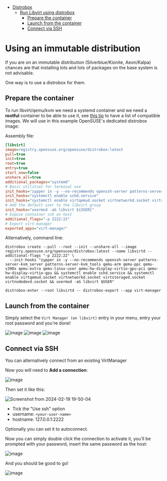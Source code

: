 - [Distrobox](../README.md)
  - [Run Libvirt using distrobox](run_libvirt_in_distrobox.md)
    - [Prepare the container](#prepare-the-container)
    - [Launch from the container](#launch-from-the-container)
    - [Connect via SSH](#connect-via-ssh)

# Using an immutable distribution

If you are on an immutable distribution (Silverblue/Kionite, Aeon/Kalpa) chances are that
installing lots and lots of packages on the base system is not advisable.

One way is to use a distrobox for them.

## Prepare the container

To run libvirt/qemu/kvm we need a systemd container and we need a **rootful** container
to be able to use it, see [this tip](../useful_tips.md#using-init-system-inside-a-distrobox)
to have a list of compatible images.
We will use in this example OpenSUSE's dedicated distrobox image:

Assembly file:

```ini
[libvirt]
image=registry.opensuse.org/opensuse/distrobox:latest
pull=true
init=true
root=true
entry=true
start_now=false
unshare_all=true
additional_packages="systemd"
# Basic utilities for terminal use
init_hooks="zypper in -y --no-recommends openssh-server patterns-server-kvm_server patterns-server-kvm_tools qemu-arm qemu-ppc qemu-s390x qemu-extra qemu-linux-user qemu-hw-display-virtio-gpu-pci qemu-hw-display-virtio-gpu"
init_hooks="systemctl enable sshd.service"
init_hooks="systemctl enable virtqemud.socket virtnetworkd.socket virtstoraged.socket virtnodedevd.socket"
# Add the default user to the libvirt group
init_hooks="usermod -aG libvirt ${USER}"
# Expose container ssh on host
additional_flags="-p 2222:22"
# Export virt-manager
exported_apps="virt-manager"
```

Alternatively, command line:

```console
distrobox create --pull --root --init --unshare-all --image registry.opensuse.org/opensuse/distrobox:latest --name libvirtd --additional-flags "-p 2222:22" \
  --init-hooks "zypper in -y --no-recommends openssh-server patterns-server-kvm_server patterns-server-kvm_tools qemu-arm qemu-ppc qemu-s390x qemu-extra qemu-linux-user qemu-hw-display-virtio-gpu-pci qemu-hw-display-virtio-gpu && systemctl enable sshd.service && systemctl enable virtqemud.socket virtnetworkd.socket virtstoraged.socket virtnodedevd.socket && usermod -aG libvirt $USER"

distrobox-enter --root libvirtd -- distrobox-export --app virt-manager
```

## Launch from the container

Simply select the `Virt Manager (on libvirt)` entry in your menu, entry your root password and you're done!

![image](https://github.com/89luca89/distrobox/assets/598882/ca4f8fed-c8bd-4a01-b845-48be1aafd523)
![image](https://github.com/89luca89/distrobox/assets/598882/2f709b1b-f0e6-451a-8b59-3ed3177b9fcf)
![image](https://github.com/89luca89/distrobox/assets/598882/3f5f36cf-749d-4832-93f0-8eb9574dea9a)

## Connect via SSH

You can alternatively connect from an existing VirtManager

Now you will need to **Add a connection**:

![image](https://user-images.githubusercontent.com/598882/208441337-4dbade85-4c72-4342-b9ee-acd76b9b1675.png)

Then set it like this:

![Screenshot from 2024-02-19 19-50-04](https://github.com/89luca89/distrobox/assets/598882/bff78725-63c9-4da6-9d25-318c58162673)

- Tick the "Use ssh" option
- username: `<your-user-name>`
- hostname: 127.0.0.1:2222

Optionally you can set it to autoconnect.

Now you can simply double click the connection to activate it, you'll be prompted
with your password, insert the same password as the host:

![image](https://github.com/89luca89/distrobox/assets/598882/27bba705-223f-4876-a2fc-b6d102b7130a)

And you should be good to go!

![image](https://user-images.githubusercontent.com/598882/208442009-fe9df606-e6a8-44f9-94c2-1c2bfba4ca15.png)
